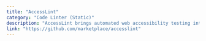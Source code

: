 ```yaml
---
title: "AccessLint"
category: "Code Linter (Static)"
description: "AccessLint brings automated web accessibility testing into your development workflow. When a pull request is opened, AccessLint reviews the changes and comments with any new accessibility issues, giving you quick, timely, and targeted feedback, before code goes live."
link: "https://github.com/marketplace/accesslint"
---
```

